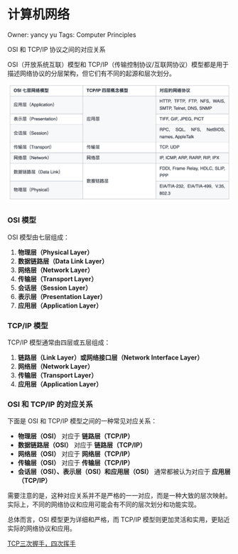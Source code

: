 # 计算机网络

Owner: yancy yu
Tags: Computer Principles

OSI 和 TCP/IP 协议之间的对应关系

OSI（开放系统互联）模型和 TCP/IP（传输控制协议/互联网协议）模型都是用于描述网络协议的分层架构，但它们有不同的起源和层次划分。

![Untitled](Untitled%201.jpeg)

### OSI 模型

OSI 模型由七层组成：

1. **物理层（Physical Layer）**
2. **数据链路层（Data Link Layer）**
3. **网络层（Network Layer）**
4. **传输层（Transport Layer）**
5. **会话层（Session Layer）**
6. **表示层（Presentation Layer）**
7. **应用层（Application Layer）**

### TCP/IP 模型

TCP/IP 模型通常由四层或五层组成：

1. **链路层（Link Layer）或网络接口层（Network Interface Layer）**
2. **网络层（Network Layer）**
3. **传输层（Transport Layer）**
4. **应用层（Application Layer）**

### OSI 和 TCP/IP 的对应关系

下面是 OSI 和 TCP/IP 模型之间的一种常见对应关系：

- **物理层（OSI）** 对应于 **链路层（TCP/IP）**
- **数据链路层（OSI）** 对应于 **链路层（TCP/IP）**
- **网络层（OSI）** 对应于 **网络层（TCP/IP）**
- **传输层（OSI）** 对应于 **传输层（TCP/IP）**
- **会话层（OSI）、表示层（OSI）和应用层（OSI）** 通常都被认为对应于 **应用层（TCP/IP）**

需要注意的是，这种对应关系并不是严格的一一对应，而是一种大致的层次映射。实际上，不同的网络协议和应用可能会有不同的层次划分和功能实现。

总体而言，OSI 模型更为详细和严格，而 TCP/IP 模型则更加灵活和实用，更贴近实际的网络协议和应用。

[TCP三次握手，四次挥手](TCP%E4%B8%89%E6%AC%A1%E6%8F%A1%E6%89%8B%EF%BC%8C%E5%9B%9B%E6%AC%A1%E6%8C%A5%E6%89%8B%20a6e88454f5154a459b40a4a7c9aaf2bd.md)